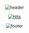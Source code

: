 <div align=center>

  ![header](https://capsule-render.vercel.app/api?type=waving&color=auto&height=300&section=header&text=KimBaekSeyeong&fontSize=77)

  [![Hits](https://hits.seeyoufarm.com/api/count/incr/badge.svg?url=https%3A%2F%2Fgithub.com%2FKimBaek-Seyeong%2Fhit-counter&count_bg=%23D18EFF&title_bg=%23FFE681&icon=&icon_color=%23FFFFFF&title=hits&edge_flat=false)](https://hits.seeyoufarm.com) 
	
  ![footer](https://capsule-render.vercel.app/api?type=waving&color=auto&height=100&section=footer)	

</div>
